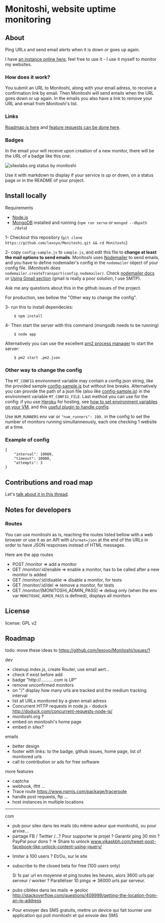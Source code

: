 # Monitoshi, website uptime monitoring

## About

Ping URLs and send email alerts when it is down or goes up again.

I have [an instance online here](https://monitoshi.lexoyo.me/), feel free to use it - I use it myself to monitor my websites.

### How does it work?

You submit an URL to Monitoshi, along with your email adress, to receive a confirmation link by email. Then Monitoshi will send emails when the URL goes down or up again. In the emails you also have a link to remove your URL and email from Monitoshi's list.

### Links

[Roadmap is here](https://github.com/lexoyo/Monitoshi/issues/1) and [feature requests can be done here](https://github.com/lexoyo/Monitoshi/issues/).

### Badges

In the email your will receive upon creation of a new monitor, there will be the URL of a badge like this one:

![silexlabs.org status by monitoshi](http://monitoshi.lexoyo.me/badge/1477987707192-1847)

Use it with markdown to display if your service is up or down, on a status page or in the README of your project.

## Install locally

Requirements

* [Node.js](http://nodejs.org/)
* [MongoDB](https://www.mongodb.org/) installed and running (`npm run serve` or `mongod --dbpath ./data`)

1- Checkout this repository (`git clone https://github.com/lexoyo/Monitoshi.git && cd Monitoshi`)

2- copy `config-sample.js` to `sample.js`, and edit this file to **change at least the mail options to send emails**. Monitoshi uses [Nodemailer](https://nodemailer.com/) to send emails, and you have to define nodemailer's config in the `nodemailer` object of your config file. (Monitoshi does `nodemailer.createTransport(config.nodemailer)`. Check [nodemailer docs](https://nodemailer.com/) or [Using Gmail section](https://nodemailer.com/using-gmail/) (gmail is really a poor solution, I use SMTP).

Ask me any questions about this in the github issues of the project.

For production, see bellow the "Other way to change the config".

3- run this to install dependecies:

```
    $ npm install
```

4- Then start the server with this command (mongodb needs to be running)

```
    $ node app
```

Alternatively you can use the excellent [pm2 process manager](http://pm2.keymetrics.io/) to start the server:

```
    $ pm2 start .pm2.json
```

### Other way to change the config

The `MT_CONFIG` environment variable may contain a config json string, like the provided sample [config-sample.js](https://github.com/lexoyo/Monitoshi/blob/master/config-sample.js) but without line breaks. Alternatively you can provide the path of a json file (also like [config-sample.js](https://github.com/lexoyo/Monitoshi/blob/master/config-sample.js)) in the environment variable `MT_CONFIG_FILE`. Last method you can use for the config: if you use [Heroku](https://www.heroku.com) for hosting, see [how to set environment variables on your VM](https://devcenter.heroku.com/articles/config-vars), and this [useful plugin to handle config](https://github.com/ddollar/heroku-config).

Use `NUM_RUNNERS` env var or `"num_runners": 100,` in the config to set the number of monitors running simultanneously, each one checking 1 website at a time.

### Example of config

```
{
    "interval": 10000,
    "timeout": 10000,
    "attempts": 3
}
```

## Contributions and road map

Let's [talk about it in this thread](https://github.com/lexoyo/Monitoshi/issues/1).

## Notes for developers

### Routes

You can use monitoshi as is, reaching the routes listed bellow with a web browser or use it as an API with `&format=json` at the end of the URLs in order to have JSON responses instead of HTML messages.

Here are the app routes

* POST /monitor => add a monitor
* GET /monitor/:id/enable => enable a monitor, has to be called after a new monitor is added
* GET /monitor/:id/disable => disable a monitor, for tests
* GET /monitor/:id/del => remove a monitor, for tests
* GET /monitor/[MONITOSHI_ADMIN_PASS] => debug only (when the env var `MONITOSHI_ADMIN_PASS` is defined), displays all monitors

## License

license: GPL v2

## Roadmap

todo: move these ideas to https://github.com/lexoyo/Monitoshi/issues/1

dev

* cleanup index.js, create Router, use email aert...
* check if exist before add
* badge "http://...........com is UP"
* remove unconfirmed monitors
* on "/" display how many urls are tracked and the medium tracking interval
* list all URLs monitored by a given email adress
* Concurrent HTTP requests in node.js - doduck http://doduck.com/concurrent-requests-node-js/
* monitoshi.org ?
* embed on monitoshi's home page
* embed in silex?

emails

* better design
* footer with links: to the badge, github issues, home page, list of monitored urls
* call to contribution or ads for free software

more features

* captcha
* webhook, ifttt ...
* Trace route https://www.npmjs.com/package/traceroute
* handle post requests, ftp ...
* host instances in multiple locations

___

com

* pub pour silex dans les mails (du même auteur que monitoshi), ou pour arvixe...
* partage FB / Twitter /...? Pour supporter le projet ? Garantir ping 30 min ? PayPal pour dons ?
    => Share to unlock www.vikaskbh.com/tweet-post-facebook-like-unlock-content-using-jquery/

- limiter à 100 users ?
Et/Ou, sur le site
- subscribe to the closed beta for free (100 users only)

  Si 1s par url en moyenne et ping toutes les heures, alors 3600 urls par serveur / worker ? Paralléliser 10 pings => 36000 urls par serveur.

* pubs ciblées dans les mails => geoloc http://stackoverflow.com/questions/409999/getting-the-location-from-an-ip-address

* Pour envoyer des SMS gratuits, mettre un device qui fait tourner une application qui poll monitoshi et qui envoie des SMS
